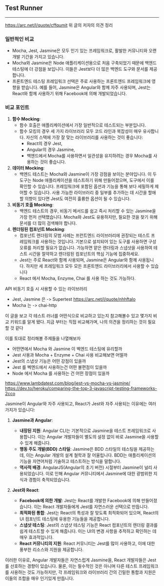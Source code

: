 


## Test Runner
----
https://arc.net/l/quote/cffqumit
위 글의 저자의 의견 정리
### 일반적인 비교
- Mocha, Jest, Jasmine은 모두 인기 있는 프레임워크로, 활발한 커뮤니티와 오랜 개발 기간을 가지고 있습니다.
- Mocha와 Jasmine은 Node 애플리케이션용으로 처음 구축되었기 때문에 백엔드 테스팅에 더 강점을 보입니다. 이들은 Jest보다 더 많은 백엔드 도구와 문서를 제공합니다.
- 프론트엔드 테스팅 프레임워크 선택은 주로 사용하는 프론트엔드 프레임워크에 영향을 받습니다. 예를 들어, Jasmine은 Angular와 함께 자주 사용되며, Jest는 React와 함께 사용하기 위해 Facebook에 의해 개발되었습니다​[](https://dev.to/heroku/comparing-the-top-3-javascript-testing-frameworks-2cco)​.

### 비교 포인트
1. **함수 Mocking**:
    - 함수 호출은 애플리케이션에서 가장 일반적으로 테스트되는 부분입니다.
    - 함수 모킹의 경우 세 가지 라이브러리 모두 코드 라인과 복잡성이 매우 유사합니다. 자신의 스택에 가장 잘 맞는 라이브러리를 사용하는 것이 좋습니다: 
	    - React의 경우 Jest, 
	    - Angular의 경우 Jasmine, 
	    - 백엔드에서 Mocha를 사용하면서 일관성을 유지하려는 경우 Mocha를 사용하는 것이 좋습니다.
1. **데이터 Mocking**:
    - 백엔드 테스트는 Mocha와 Jasmine이 가장 강점을 보이는 분야입니다. 이 두 도구는 Node 애플리케이션을 테스트하기 위해 만들어졌으며, 도구에서 이를 확인할 수 있습니다. 프레임워크에 포함된 옵션과 기능을 통해 보다 세밀하게 제어할 수 있습니다. 사용 가능한 라이브러리 중 일부를 추가하는 데 시간을 할애할 의향이 있다면 Jest도 여전히 훌륭한 옵션이 될 수 있습니다.
2. **비동기 호출 Mocking**:
    - 백엔드 테스트의 경우, 비동기 메서드를 쉽고 즉시 처리할 수 있는 Jasmine을 가장 먼저 선택했습니다. Mocha와 Jest도 유용하지만, 필요한 것을 찾기 위해 문서를 더 많이 검색해야 합니다.
3. **렌더링된 컴포넌트 Mocking**:
	- 컴포넌트 렌더링의 모범 사례는 프런트엔드 라이브러리에 권장되는 테스트 프레임워크를 사용하는 것입니다. 기본으로 설치되어 있는 도구를 사용하면 구성 오류를 처리할 필요가 없습니다. 가능하면 얕은 렌더링과 스냅샷을 사용하여 테스트 시간을 절약하고 렌더링된 컴포넌트의 핵심 기능에 집중하세요.
    - Jest는 주로 React와 함께 사용되며, Jasmine은 Angular와 함께 사용됩니다. 하지만 세 프레임워크 모두 모든 프론트엔드 라이브러리에서 사용할 수 있습니다​
    - React 에서 Mocha, Enzyme, Chai 를 사용 하는 것도 가능하다.


API 비동기 호출 시 사용할 수 있는 라이브러리
- Jest, Jasmine 은 -> Supertest https://arc.net/l/quote/nhhftalo
- Mocha 는 -> chai-http


이 글을 보고 각 테스트 러너를 어떤식으로 비교하고 있는지 참고해볼수 있고 몇가지 비교 키워드를 알게 됐다.
지금 부터는 직접 비교해가며, 나의 의견을 정리하는 것이 필요할 것 같다

이를 토대로 정리해볼 주제들을 나열해보자
- 어떤면에서 Mocha 와 Jasmine 이 벡엔드 테스팅에 유리할까
- Jest 사용과 Mocha + Enzyme + Chai 사용 비교해보면 어떨까
- Jest의 스냅샷 기능은 어떤 강점이 있을까
- Jest 를 벡엔드에서 사용하는건 어떤 불편점이 있을까
- Node 에서 Mocha 를 사용하는 건 어떤 장점이 있을까


https://www.lambdatest.com/blog/jest-vs-mocha-vs-jasmine/
https://dev.to/heroku/comparing-the-top-3-javascript-testing-frameworks-2cco




  
Jasmine이 Angular와 자주 사용되고, React가 Jest와 자주 사용되는 이유에는 여러 가지가 있습니다:

1. **Jasmine과 Angular**:
    
    - **내장된 지원**: Angular CLI는 기본적으로 Jasmine을 테스트 프레임워크로 사용합니다. 이는 Angular 개발자들이 별도의 설정 없이 바로 Jasmine을 사용할 수 있게 해줍니다.
    - **행동 주도 개발(BDD) 스타일**: Jasmine은 BDD 스타일의 테스팅을 제공하는데, 이는 Angular 개발의 설계 철학과 잘 어울립니다. BDD는 애플리케이션의 기능을 자연어처럼 기술하고 테스트하는 방식을 말합니다.
    - **역사적 배경**: AngularJS(Angular의 초기 버전) 시절부터 Jasmine이 널리 사용되었습니다. 이로 인해 Angular 커뮤니티에서 Jasmine에 대한 광범위한 지식과 경험이 축적되었습니다.
2. **Jest와 React**:
    
    - **Facebook에 의한 개발**: Jest는 React를 개발한 Facebook에 의해 만들어졌습니다. 이는 React 개발자들에게 Jest를 자연스러운 선택으로 만듭니다.
    - **최적화된 통합**: Jest는 React의 특성과 잘 맞도록 최적화되어 있으며, React의 UI 컴포넌트 테스팅에 유용한 기능들을 제공합니다.
    - **스냅샷 테스팅**: Jest의 스냅샷 테스팅 기능은 React 컴포넌트의 렌더링 결과를 쉽게 테스트할 수 있게 해줍니다. 이는 UI의 변경 사항을 추적하고 확인하는 데 매우 효과적입니다.
    - **React 커뮤니티의 지원**: React 커뮤니티는 Jest를 많이 사용하고, 이에 대한 풍부한 리소스와 지원을 제공합니다.

이러한 이유로, Angular 개발자들은 자연스럽게 Jasmine을, React 개발자들은 Jest를 선호하는 경향이 있습니다. 물론, 이는 필수적인 것은 아니며 다른 테스트 프레임워크를 사용하는 것도 가능하지만, 각 프레임워크와 라이브러리 간의 긴밀한 통합과 지원은 이들의 조합을 매우 인기있게 만듭니다.